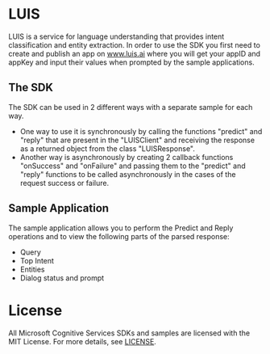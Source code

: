 LUIS
==============
LUIS is a service for language understanding that provides intent classification and entity extraction.
In order to use the SDK you first need to create and publish an app on www.luis.ai where you will get your appID and appKey and input their values when prompted by the sample applications.

The SDK
--------------
The SDK can be used in 2 different ways with a separate sample for each way.
- One way to use it is synchronously by calling the functions "predict" and "reply" that are present in the "LUISClient" and receiving the response as a returned object from the class "LUISResponse".
- Another way is asynchronously by creating 2 callback functions "onSuccess" and "onFailure" and passing them to the "predict" and "reply" functions to be called asynchronously in the cases of the request success or failure.

Sample Application
--------------
The sample application allows you to perform the Predict and Reply operations and to view the following parts of the parsed response:
- Query
- Top Intent
- Entities
- Dialog status and prompt

License
=======

All Microsoft Cognitive Services SDKs and samples are licensed with the MIT License. For more details, see
[LICENSE](</LICENSE.md>).


